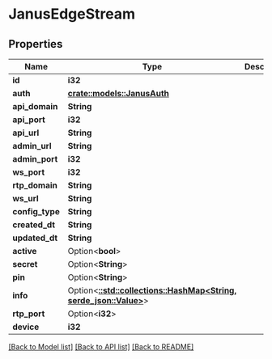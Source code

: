 # JanusEdgeStream

## Properties

Name | Type | Description | Notes
------------ | ------------- | ------------- | -------------
**id** | **i32** |  | [readonly]
**auth** | [**crate::models::JanusAuth**](JanusAuth.md) |  | 
**api_domain** | **String** |  | 
**api_port** | **i32** |  | 
**api_url** | **String** |  | [readonly]
**admin_url** | **String** |  | [readonly]
**admin_port** | **i32** |  | 
**ws_port** | **i32** |  | 
**rtp_domain** | **String** |  | 
**ws_url** | **String** |  | [readonly]
**config_type** | **String** |  | [readonly]
**created_dt** | **String** |  | [readonly]
**updated_dt** | **String** |  | [readonly]
**active** | Option<**bool**> |  | [optional]
**secret** | Option<**String**> |  | [optional]
**pin** | Option<**String**> |  | [optional]
**info** | Option<[**::std::collections::HashMap<String, serde_json::Value>**](serde_json::Value.md)> |  | [optional]
**rtp_port** | Option<**i32**> |  | [optional]
**device** | **i32** |  | 

[[Back to Model list]](../README.md#documentation-for-models) [[Back to API list]](../README.md#documentation-for-api-endpoints) [[Back to README]](../README.md)


